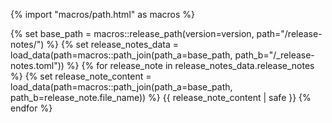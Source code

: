 {% import "macros/path.html" as macros %}

{% set base_path = macros::release_path(version=version, path="/release-notes/") %}
{% set release_notes_data = load_data(path=macros::path_join(path_a=base_path, path_b="/_release-notes.toml")) %}
{% for release_note in release_notes_data.release_notes %}
  {% set release_note_content = load_data(path=macros::path_join(path_a=base_path, path_b=release_note.file_name)) %}
  {{ release_note_content | safe }}
{% endfor %}
